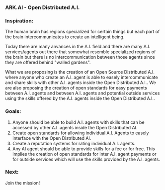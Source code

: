 ### ARK.AI - Open Distributed A.I.

### Inspiration:

The human brain has regions specialized for certain things but each part of the brain intercommunicates to create an intelligent being. 

Today there are many anvances in the A.I. field and there are many A.I. services/agents out there that somewhat resemble specialized regions of the brain but there is no intercommunication between those agents since they are offered behind "walled gardens".

What we are proposing is the creation of an Open Source Distributed A.I. where anyone who create an A.I. agent is able to easely intercommunicate and share skills with other A.I. agents inside the Open Distributed A.I.. 
We are also proposing the creation of open standards for easy payments between A.I. agents and between A.I. agents and potential outside services using the skills offered by the A.I. agents inside the Open Distributed A.I.. 

### Goals:

1. Anyone should be able to build A.I. agents with skills that can be accessed by other A.I. agents inside the Open Distributed AI.
2. Create open standards for allowing individual A.I. Agents to easely interface with the Open Distributed AI.
3. Create a reputation systems for rating individual A.I. agents.
4. Any AI agent should be able to provide skills for a fee or for free. This implies the creation of open standards for inter A.I. agent payments or for outside services which will use the skills provided by the A.I. agents.

### Next:

Join the mission!

